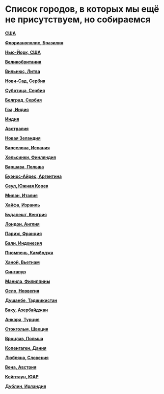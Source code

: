 # Список городов, в которых мы ещё не присутствуем, но собираемся

**[США](https://t.me/peredelanoconf_usa)**

**[Флорианополис, Бразилия](https://t.me/+AbKr3AIXUI1iYjFi)**

**[Нью-Йорк, США](https://t.me/peredelanoconf_ny)**

**[Великобритания](https://t.me/peredelanoconf_uk)**

**[Вильнюс, Литва](https://t.me/peredelano_vilnius)**

**[Нови-Сад, Сербия](https://t.me/peredelano_novisad)**

**[Суботица, Сербия](https://t.me/peredelano_subotica)**

**[Белград, Сербия](https://t.me/peredelano_belgrade)**

**[Гоа, Индия](https://t.me/peredelano_goa)**

**[Индия](https://t.me/peredelano_india)**

**[Австралия](https://t.me/peredelano_australia)**

**[Новая Зеландия](https://t.me/peredelano_newzealand)**

**[Барселона, Испания](https://t.me/peredelanoconfbarcelona)**

**[Хельсинки, Финляндия](https://t.me/peredelanoconfhelsinki)**

**[Варшава, Польша](https://t.me/peredelanoconf_warsaw)**

**[Буэнос-Айрес, Аргентина](https://t.me/peredelanoconfargentina)**

**[Сеул, Южная Корея](https://t.me/peredelano_seoul)**

**[Милан, Италия](https://t.me/peredelano_milan)**

**[Хайфа, Израиль](https://t.me/peredelano_israel)**

**[Будапешт, Венгрия](https://t.me/peredelanoconf_hungary)**

**[Лондон, Англия](https://t.me/peredelanoconf_england)**

**[Париж, Франция](https://t.me/peredelano_France)**

**[Бали, Индонезия](https://t.me/peredelano_bali)**

**[Пномпень, Камбоджа](https://t.me/peredelano_phnompenh)**

**[Ханой, Вьетнам](https://t.me/Peredelanoconfvietnam)**

**[Сингапур](https://t.me/peredelano_singapore)**

**[Манила, Филиппины](https://t.me/peredelano_maynila)**

**[Осло, Норвегия](https://t.me/peredelano_oslo)**

**[Душанбе, Таджикистан](https://t.me/peredelano_dushanbe)**

**[Баку, Азербайджан](https://t.me/peredelanoconfbaku)**

**[Анкара, Турция](/./upcoming-events/ankara-30.09.2023.md)**

**[Стокгольм, Швеция](https://t.me/peredelano_stockholm)**

**[Вроцлав, Польша](https://t.me/peredelano_wroclaw)**

**[Копенгаген, Дания](https://t.me/peredelano_copenhagen)**

**[Любляна, Словения](https://t.me/peredelano_slovenia)**

**[Вена, Австрия](https://t.me/peredelano_vienna)**

**[Кейптаун, ЮАР](https://t.me/peredelano_capetown)**

**[Дублин, Ирландия](https://t.me/peredelano_dublin)**

